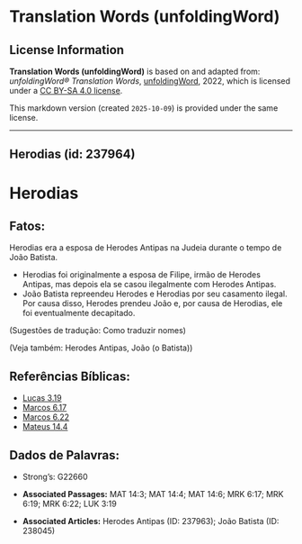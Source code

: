 # Translation Words (unfoldingWord)

## License Information

**Translation Words (unfoldingWord)** is based on and adapted from: _unfoldingWord® Translation Words_, [unfoldingWord](https://unfoldingword.org/utw), 2022, which is licensed under a [CC BY-SA 4.0 license](https://creativecommons.org/licenses/by-sa/4.0/legalcode.en).

This markdown version (created `2025-10-09`) is provided under the same license.



--------------------------------

## Herodias (id: 237964)

Herodias
========

Fatos:
------

Herodias era a esposa de Herodes Antipas na Judeia durante o tempo de João Batista.

* Herodias foi originalmente a esposa de Filipe, irmão de Herodes Antipas, mas depois ela se casou ilegalmente com Herodes Antipas.
* João Batista repreendeu Herodes e Herodias por seu casamento ilegal. Por causa disso, Herodes prendeu João e, por causa de Herodias, ele foi eventualmente decapitado.

(Sugestões de tradução: Como traduzir nomes)

(Veja também: Herodes Antipas, João (o Batista))

Referências Bíblicas:
---------------------

* [Lucas 3\.19](https://ref.ly/Luke3:19)
* [Marcos 6\.17](https://ref.ly/Mark6:17)
* [Marcos 6\.22](https://ref.ly/Mark6:22)
* [Mateus 14\.4](https://ref.ly/Matt14:4)

Dados de Palavras:
------------------

* Strong’s: G22660

* **Associated Passages:** MAT 14:3; MAT 14:4; MAT 14:6; MRK 6:17; MRK 6:19; MRK 6:22; LUK 3:19
* **Associated Articles:** Herodes Antipas (ID: 237963); João Batista (ID: 238045)

